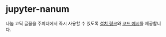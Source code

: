# jupyter-nanum
나눔 고딕 글꼴을 주피터에서 즉시 사용할 수 있도록 [설치 링크](https://github.com/team-monolith-product/jupyter-nanum/raw/main/NanumGothic.ttf)와 [코드 예시](https://github.com/team-monolith-product/jupyter-nanum/blob/main/example.ipynb)를 제공합니다.
